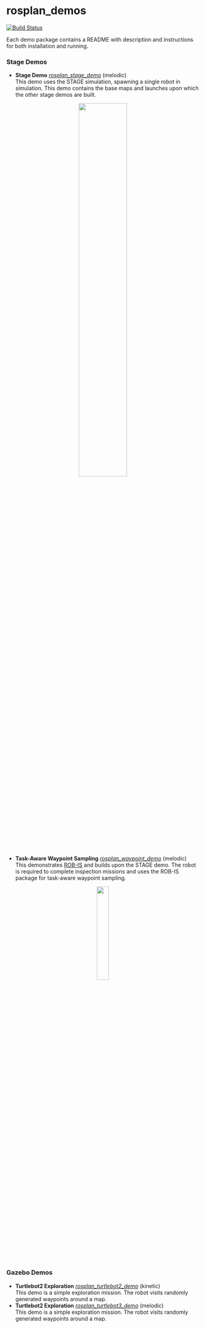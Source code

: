 # rosplan_demos

[![Build Status](https://travis-ci.com/KCL-Planning/rosplan_demos.svg?branch=master)](https://travis-ci.com/KCL-Planning/rosplan_demos)

Each demo package contains a README with description and instructions for both installation and running.

### Stage Demos

- **Stage Demo** [*rosplan_stage_demo*](https://github.com/KCL-Planning/rosplan_demos/blob/master/rosplan_stage_demo) (melodic)  
This demo uses the STAGE simulation, spawning a single robot in simulation. This demo contains the base maps and launches upon which the other stage demos are built.
<p align="center"><img src="https://github.com/KCL-Planning/rosplan_demos/blob/master/rosplan_stage_demo/stage_demo.png" width="50%"></p>

- **Task-Aware Waypoint Sampling** [*rosplan_waypoint_demo*](https://github.com/KCL-Planning/rosplan_demos/blob/master/rosplan_waypoint_demo) (melodic)  
This demonstrates [ROB-IS](https://github.com/sarah-keren/ROB-IS) and builds upon the STAGE demo. The robot is required to complete inspection missions and uses the ROB-IS package for task-aware waypoint sampling.
<p align="center"><img src="https://github.com/KCL-Planning/rosplan_demos/blob/master/rosplan_waypoint_demo/rosplan_waypoint_demo.png" width="25%"></p>

### Gazebo Demos
- **Turtlebot2 Exploration** [*rosplan_turtlebot2_demo*](tree/master/rosplan_turtlebot2_demo) (kinetic)  
This demo is a simple exploration mission. The robot visits randomly generated waypoints around a map.
- **Turtlebot2 Exploration** [*rosplan_turtlebot3_demo*](tree/master/rosplan_turtlebot3_demo) (melodic)  
This demo is a simple exploration mission. The robot visits randomly generated waypoints around a map.
